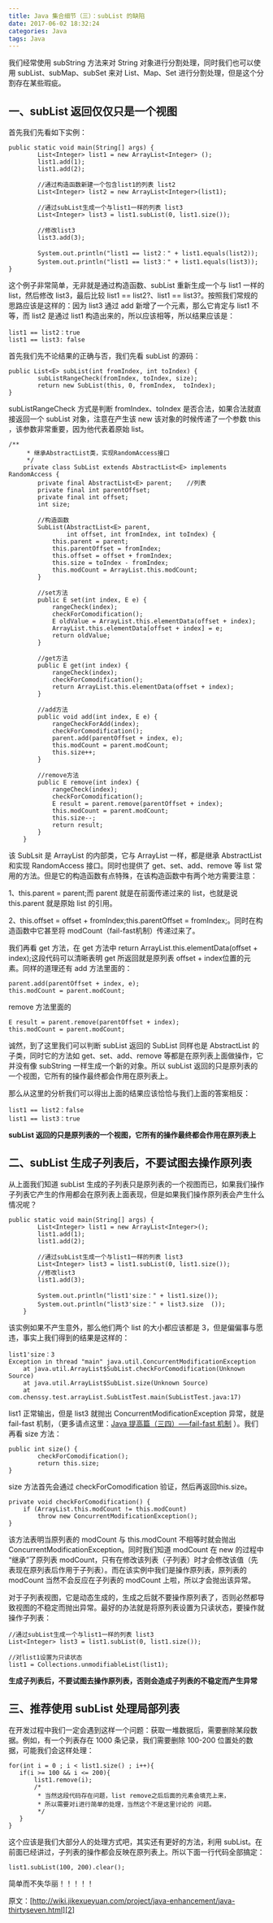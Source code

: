 ```yaml
---
title: Java 集合细节（三）：subList 的缺陷
date: 2017-06-02 18:32:24
categories: Java
tags: Java
---
```

我们经常使用 subString 方法来对 String 对象进行分割处理，同时我们也可以使用 subList、subMap、subSet 来对 List、Map、Set 进行分割处理，但是这个分割存在某些瑕疵。
<!--more-->
## 一、subList 返回仅仅只是一个视图
首先我们先看如下实例：

    public static void main(String[] args) {
            List<Integer> list1 = new ArrayList<Integer> ();
            list1.add(1);
            list1.add(2);

            //通过构造函数新建一个包含list1的列表 list2
            List<Integer> list2 = new ArrayList<Integer>(list1);

            //通过subList生成一个与list1一样的列表 list3
            List<Integer> list3 = list1.subList(0, list1.size());

            //修改list3
            list3.add(3);

            System.out.println("list1 == list2：" + list1.equals(list2));
            System.out.println("list1 == list3：" + list1.equals(list3));
    }
    
这个例子非常简单，无非就是通过构造函数、subList 重新生成一个与 list1 一样的 list，然后修改 list3，最后比较 list1 == list2?、list1 == list3?。按照我们常规的思路应该是这样的：因为 list3 通过 add 新增了一个元素，那么它肯定与 list1 不等，而 list2 是通过 list1 构造出来的，所以应该相等，所以结果应该是：

    list1 == list2：true
    list1 == list3: false
    
首先我们先不论结果的正确与否，我们先看 subList 的源码：

    public List<E> subList(int fromIndex, int toIndex) {
            subListRangeCheck(fromIndex, toIndex, size);
            return new SubList(this, 0, fromIndex,  toIndex);
    }
    
subListRangeCheck 方式是判断 fromIndex、toIndex 是否合法，如果合法就直接返回一个 subList 对象，注意在产生该 new 该对象的时候传递了一个参数 this ，该参数非常重要，因为他代表着原始 list。

    /**
         * 继承AbstractList类，实现RandomAccess接口
         */
        private class SubList extends AbstractList<E> implements RandomAccess {
            private final AbstractList<E> parent;    //列表
            private final int parentOffset;   
            private final int offset;
            int size;

            //构造函数
            SubList(AbstractList<E> parent,
                    int offset, int fromIndex, int toIndex) {
                this.parent = parent;
                this.parentOffset = fromIndex;
                this.offset = offset + fromIndex;
                this.size = toIndex - fromIndex;
                this.modCount = ArrayList.this.modCount;
            }

            //set方法
            public E set(int index, E e) {
                rangeCheck(index);
                checkForComodification();
                E oldValue = ArrayList.this.elementData(offset + index);
                ArrayList.this.elementData[offset + index] = e;
                return oldValue;
            }

            //get方法
            public E get(int index) {
                rangeCheck(index);
                checkForComodification();
                return ArrayList.this.elementData(offset + index);
            }

            //add方法
            public void add(int index, E e) {
                rangeCheckForAdd(index);
                checkForComodification();
                parent.add(parentOffset + index, e);
                this.modCount = parent.modCount;
                this.size++;
            }

            //remove方法
            public E remove(int index) {
                rangeCheck(index);
                checkForComodification();
                E result = parent.remove(parentOffset + index);
                this.modCount = parent.modCount;
                this.size--;
                return result;
            }
        }
        
该 SubLsit 是 ArrayList 的内部类，它与 ArrayList 一样，都是继承 AbstractList 和实现 RandomAccess 接口。同时也提供了 get、set、add、remove 等 list 常用的方法。但是它的构造函数有点特殊，在该构造函数中有两个地方需要注意：

1、this.parent = parent;而 parent 就是在前面传递过来的 list，也就是说 this.parent 就是原始 list 的引用。

2、this.offset = offset + fromIndex;this.parentOffset = fromIndex;。同时在构造函数中它甚至将 modCount（fail-fast机制）传递过来了。

我们再看 get 方法，在 get 方法中 return ArrayList.this.elementData(offset + index);这段代码可以清晰表明 get 所返回就是原列表 offset + index位置的元素。同样的道理还有 add 方法里面的：

    parent.add(parentOffset + index, e);
    this.modCount = parent.modCount;
    
remove 方法里面的

    E result = parent.remove(parentOffset + index);
    this.modCount = parent.modCount;
    
诚然，到了这里我们可以判断 subList 返回的 SubList 同样也是 AbstractList 的子类，同时它的方法如 get、set、add、remove 等都是在原列表上面做操作，它并没有像 subString 一样生成一个新的对象。所以 subList 返回的只是原列表的一个视图，它所有的操作最终都会作用在原列表上。

那么从这里的分析我们可以得出上面的结果应该恰恰与我们上面的答案相反：

    list1 == list2：false
    list1 == list3：true
    
**subList 返回的只是原列表的一个视图，它所有的操作最终都会作用在原列表上**

## 二、subList 生成子列表后，不要试图去操作原列表
从上面我们知道 subList 生成的子列表只是原列表的一个视图而已，如果我们操作子列表它产生的作用都会在原列表上面表现，但是如果我们操作原列表会产生什么情况呢？


    public static void main(String[] args) {
            List<Integer> list1 = new ArrayList<Integer>();
            list1.add(1);
            list1.add(2);

            //通过subList生成一个与list1一样的列表 list3
            List<Integer> list3 = list1.subList(0, list1.size());
            //修改list3
            list1.add(3);

            System.out.println("list1'size：" + list1.size());
            System.out.println("list3'size：" + list3.size  ());
        }
该实例如果不产生意外，那么他们两个 list 的大小都应该都是 3，但是偏偏事与愿违，事实上我们得到的结果是这样的：


    list1'size：3
    Exception in thread "main" java.util.ConcurrentModificationException
        at java.util.ArrayList$SubList.checkForComodification(Unknown Source)
        at java.util.ArrayList$SubList.size(Unknown Source)
        at com.chenssy.test.arrayList.SubListTest.main(SubListTest.java:17)
list1 正常输出，但是 list3 就抛出 ConcurrentModificationException 异常，就是 fail-fast 机制，（更多请点这里：[Java 提高篇（三四）—–fail-fast 机制][1] ）。我们再看 size 方法：

    public int size() {
            checkForComodification();
            return this.size;
    }
    
size 方法首先会通过 checkForComodification 验证，然后再返回this.size。

    private void checkForComodification() {
        if (ArrayList.this.modCount != this.modCount)
            throw new ConcurrentModificationException();
    }
    
该方法表明当原列表的 modCount 与 this.modCount 不相等时就会抛出 ConcurrentModificationException。同时我们知道 modCount 在 new 的过程中 “继承”了原列表 modCount，只有在修改该列表（子列表）时才会修改该值（先表现在原列表后作用于子列表）。而在该实例中我们是操作原列表，原列表的 modCount 当然不会反应在子列表的 modCount 上啦，所以才会抛出该异常。

对于子列表视图，它是动态生成的，生成之后就不要操作原列表了，否则必然都导致视图的不稳定而抛出异常。最好的办法就是将原列表设置为只读状态，要操作就操作子列表：

    //通过subList生成一个与list1一样的列表 list3
    List<Integer> list3 = list1.subList(0, list1.size());

    //对list1设置为只读状态
    list1 = Collections.unmodifiableList(list1);
    
**生成子列表后，不要试图去操作原列表，否则会造成子列表的不稳定而产生异常**

## 三、推荐使用 subList 处理局部列表
在开发过程中我们一定会遇到这样一个问题：获取一堆数据后，需要删除某段数据。例如，有一个列表存在 1000 条记录，我们需要删除 100-200 位置处的数据，可能我们会这样处理：

    for(int i = 0 ; i < list1.size() ; i++){
       if(i >= 100 && i <= 200){
           list1.remove(i);
           /*
            * 当然这段代码存在问题，list remove之后后面的元素会填充上来，
            * 所以需要对i进行简单的处理，当然这个不是这里讨论的 问题。
            */
       }
    }
    
这个应该是我们大部分人的处理方式吧，其实还有更好的方法，利用 subList。在前面已经讲过，子列表的操作都会反映在原列表上。所以下面一行代码全部搞定：

    list1.subList(100, 200).clear();
    
简单而不失华丽！！！！！

原文：[http://wiki.jikexueyuan.com/project/java-enhancement/java-thirtyseven.html][2]


  [1]: http://cmsblogs.com/?p=1220
  [2]: http://wiki.jikexueyuan.com/project/java-enhancement/java-thirtyseven.html
